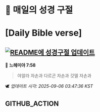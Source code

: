 # 🙏 매일의 성경 구절
# [Daily Bible verse]
## [![README에 성경구절 업데이트](https://github.com/DONGSUKA/first_test/actions/workflows/update-readme-bible.yml/badge.svg)](https://github.com/DONGSUKA/first_test/actions/workflows/update-readme-bible.yml)
<!-- START_BIBLE_VERSE -->
📖 **느헤미야 7:58**
> 야알라 자손과 다르곤 자손과 깃델 자손과

🕊️ _업데이트 시각: 2025-09-06 03:47:36 KST_
  <!-- END_BIBLE_VERSE -->
## GITHUB_ACTION
